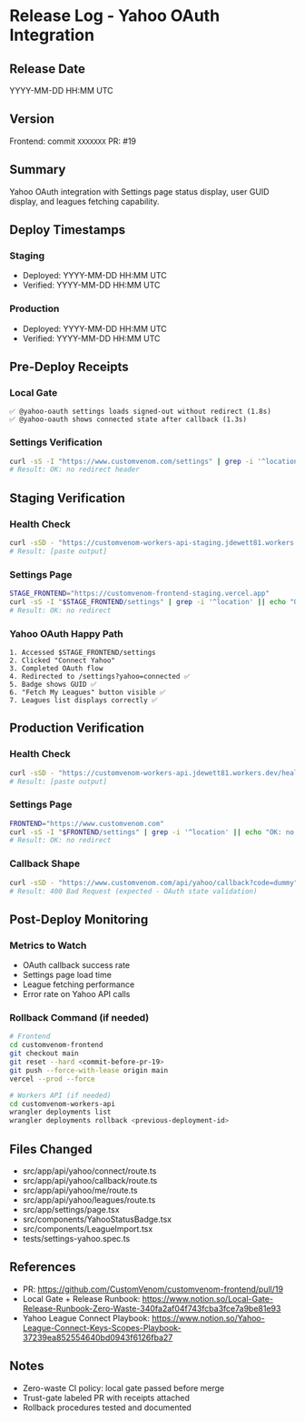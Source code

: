 # Release Log - Yahoo OAuth Integration

## Release Date
YYYY-MM-DD HH:MM UTC

## Version
Frontend: commit `XXXXXXX`
PR: #19

## Summary
Yahoo OAuth integration with Settings page status display, user GUID display, and leagues fetching capability.

## Deploy Timestamps

### Staging
- Deployed: YYYY-MM-DD HH:MM UTC
- Verified: YYYY-MM-DD HH:MM UTC

### Production
- Deployed: YYYY-MM-DD HH:MM UTC
- Verified: YYYY-MM-DD HH:MM UTC

## Pre-Deploy Receipts

### Local Gate
```
✅ @yahoo-oauth settings loads signed-out without redirect (1.8s)
✅ @yahoo-oauth shows connected state after callback (1.3s)
```

### Settings Verification
```bash
curl -sS -I "https://www.customvenom.com/settings" | grep -i '^location' || echo "OK: no redirect header"
# Result: OK: no redirect header
```

## Staging Verification

### Health Check
```bash
curl -sSD - "https://customvenom-workers-api-staging.jdewett81.workers.dev/health" -o /dev/null | grep -E -i '^(cache-control: no-store|x-request-id:|access-control-allow-origin: \*|x-key:|x-stale:)'
# Result: [paste output]
```

### Settings Page
```bash
STAGE_FRONTEND="https://customvenom-frontend-staging.vercel.app"
curl -sS -I "$STAGE_FRONTEND/settings" | grep -i '^location' || echo "OK: no redirect"
# Result: OK: no redirect
```

### Yahoo OAuth Happy Path
```
1. Accessed $STAGE_FRONTEND/settings
2. Clicked "Connect Yahoo"
3. Completed OAuth flow
4. Redirected to /settings?yahoo=connected ✅
5. Badge shows GUID ✅
6. "Fetch My Leagues" button visible ✅
7. Leagues list displays correctly ✅
```

## Production Verification

### Health Check
```bash
curl -sSD - "https://customvenom-workers-api.jdewett81.workers.dev/health" -o /dev/null | grep -E -i '^(cache-control: no-store|x-request-id:|access-control-allow-origin: \*|x-key:|x-stale:)'
# Result: [paste output]
```

### Settings Page
```bash
FRONTEND="https://www.customvenom.com"
curl -sS -I "$FRONTEND/settings" | grep -i '^location' || echo "OK: no redirect"
# Result: OK: no redirect
```

### Callback Shape
```bash
curl -sSD - "https://www.customvenom.com/api/yahoo/callback?code=dummy" -o /dev/null | grep -i '^location' || echo "Check via real flow"
# Result: 400 Bad Request (expected - OAuth state validation)
```

## Post-Deploy Monitoring

### Metrics to Watch
- OAuth callback success rate
- Settings page load time
- League fetching performance
- Error rate on Yahoo API calls

### Rollback Command (if needed)
```bash
# Frontend
cd customvenom-frontend
git checkout main
git reset --hard <commit-before-pr-19>
git push --force-with-lease origin main
vercel --prod --force

# Workers API (if needed)
cd customvenom-workers-api
wrangler deployments list
wrangler deployments rollback <previous-deployment-id>
```

## Files Changed
- src/app/api/yahoo/connect/route.ts
- src/app/api/yahoo/callback/route.ts
- src/app/api/yahoo/me/route.ts
- src/app/api/yahoo/leagues/route.ts
- src/app/settings/page.tsx
- src/components/YahooStatusBadge.tsx
- src/components/LeagueImport.tsx
- tests/settings-yahoo.spec.ts

## References
- PR: https://github.com/CustomVenom/customvenom-frontend/pull/19
- Local Gate + Release Runbook: https://www.notion.so/Local-Gate-Release-Runbook-Zero-Waste-340fa2af04f743fcba3fce7a9be81e93
- Yahoo League Connect Playbook: https://www.notion.so/Yahoo-League-Connect-Keys-Scopes-Playbook-37239ea852554640bd0943f6126fba27

## Notes
- Zero-waste CI policy: local gate passed before merge
- Trust-gate labeled PR with receipts attached
- Rollback procedures tested and documented
